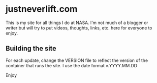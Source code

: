 # justneverlift.com

This is my site for all things I do at NASA.  I'm not much of a blogger or writer but will try to put videos, thoughts, links, etc. here for everyone to enjoy.

## Building the site
For each update, change the VERSION file to reflect the version of the container that runs the site.  I use the date format v.YYYY.MM.DD

Enjoy